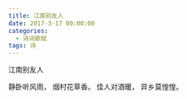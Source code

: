 ```yaml
---
title: 江南别友人
date: 2017-3-17 00:00:00
categories:
  - 诗词歌赋
tags: 诗
---
```


江南别友人

静卧听风雨，
烟村花草香。
佳人对酒暖，
异乡莫惶惶。
